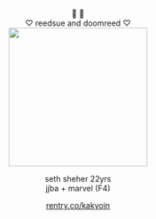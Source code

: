 <p align="center">
  💚 💙<br>
  ♡ reedsue and doomreed ♡ <br>
<img src="https://file.garden/Z0ycTKooXlCeCaIt/Other/DR" width="250" >
  </p>
<p align="center">
seth sheher 22yrs <br>
  jjba + marvel (F4) 
</p>
  <p align="center">
<a href="https://rentry.co/kakyoin" rel="nofollow">rentry.co/kakyoin</a>
</p>
